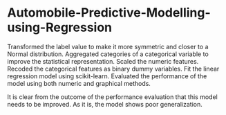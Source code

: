 # Automobile-Predictive-Modelling-using-Regression

Transformed the label value to make it more symmetric and closer to a Normal distribution.
Aggregated categories of a categorical variable to improve the statistical representation.
Scaled the numeric features.
Recoded the categorical features as binary dummy variables.
Fit the linear regression model using scikit-learn.
Evaluated the performance of the model using both numeric and graphical methods.

It is clear from the outcome of the performance evaluation that this model needs to be improved. As it is, the model shows poor generalization.
